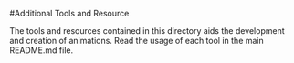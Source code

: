 #Additional Tools and Resource

The tools and resources contained in this directory aids the development and creation of animations. 
Read the usage of each tool in the main README.md file. 

